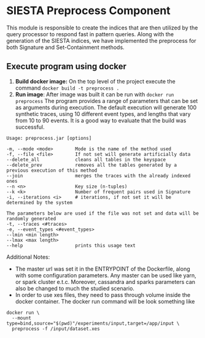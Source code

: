 # SIESTA Preprocess Component
This module is responsible to create the indices that are then utilized by the query processor
to respond fast in pattern queries. Along with the generation of the SIESTA indices, we have implemented
the preprocess for both Signature and Set-Containment methods.

## Execute program using docker
1. **Build docker image:** On the top level of the project execute the command ```docker build -t preprocess .```
2. **Run image**: After image was built it can be run with ```docker run preprocess```
The program provides a range of parameters that can be set as arguments during execution. 
The default execution will generate 100 synthetic traces, using 10 different event types, and lengths that vary from 10 to 90 events.
It is a good way to evaluate that the build was successful.

```
Usage: preprocess.jar [options]

-m, --mode <mode>        Mode is the name of the method used
-f, --file <file>        If not set will generate artificially data
--delete_all             cleans all tables in the keyspace
--delete_prev            removes all the tables generated by a previous execution of this method
--join                   merges the traces with the already indexed ones
--n <n>                  Key size (n-tuples)
--k <k>                  Number of frequent pairs used in Signature
-i, --iterations <i>     # iterations, if not set it will be determined by the system

The parameters below are used if the file was not set and data will be randomly generated
-t, --traces <#traces>
-e, --event_types <#event_types>
--lmin <min length>
--lmax <max length>
--help                   prints this usage text
```
Additional Notes:
* The master url was set it in the ENTRYPOINT of the Dockerfile, along with some configuration parameters.
Any master can be used like yarn, or spark cluster e.t.c. Moreover, cassandra and sparks parameters can also
be changed to much the studied scenario.
* In order to use xes files, they need to pass through volume inside the docker container.
The docker run command will be look something like 
```
docker run \
  --mount type=bind,source="$(pwd)"/experiments/input,target=/app/input \
  preprocess -f /input/dataset.xes
```